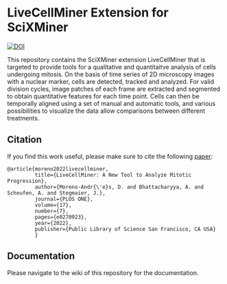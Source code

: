 # LiveCellMiner Extension for SciXMiner 
[![DOI](https://zenodo.org/badge/269630703.svg)](https://zenodo.org/badge/latestdoi/269630703)

This repository contains the SciXMiner extension LiveCellMiner that is targeted to provide tools for a qualitative and quantitaitve analysis of cells undergoing mitosis. On the basis of time series of 2D microscopy images with a nuclear marker, cells are detected, tracked and analyzed. For valid division cycles, image patches of each frame are extracted and segmented to obtain quantitative features for each time point. Cells can then be temporally aligned using a set of manual and automatic tools, and various possibilities to visualize the data allow comparisons between different treatments.

## Citation
If you find this work useful, please make sure to cite the following [paper](https://journals.plos.org/plosone/article?id=10.1371/journal.pone.0270923): 

    @article{moreno2022livecellminer,
             title={LiveCellMiner: A New Tool to Analyze Mitotic Progression},
             author={Moreno-Andr{\'e}s, D. and Bhattacharyya, A. and Scheufen, A. and Stegmaier, J.},
             journal={PLOS ONE},
             volume={17},
             number={7},
             pages={e0270923},
             year={2022},
             publisher={Public Library of Science San Francisco, CA USA}
             }

## Documentation
Please navigate to the wiki of this repository for the documentation.
